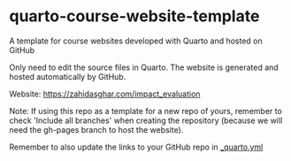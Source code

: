 # quarto-course-website-template

A template for course websites developed with Quarto and hosted on GitHub

Only need to edit the source files in Quarto. The website is generated and hosted automatically by GitHub.

Website: https://zahidasghar.com/impact_evaluation



Note: If using this repo as a template for a new repo of yours, remember to check 'Include all branches' when creating the repository (because we will need the gh-pages branch to host the website).

Remember to also update the links to your GitHub repo in [_quarto.yml](https://github.com/Pakillo/quarto-course-website-template/blob/main/_quarto.yml)
